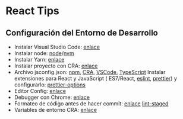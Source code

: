 # React Tips

## Configuración del Entorno de Desarrollo

- Instalar Visual Studio Code: [enlace](https://code.visualstudio.com/Download)
- Instalar node: [node](https://nodejs.org/)/[nvm](https://github.com/nvm-sh/nvm)
- Instalar Yarn: [enlace](https://yarnpkg.com/getting-started/install)
- Instalar proyecto con CRA: [enlace](https://create-react-app.dev/docs/getting-started#creating-an-app)
- Archivo jsconfig.json: [npm](https://www.npmjs.com/package/jsconfig.json), [CRA](https://create-react-app.dev/docs/importing-a-component/#absolute-imports), [VSCode](https://code.visualstudio.com/docs/languages/jsconfig), [TypeScript](https://www.typescriptlang.org/docs/handbook/tsconfig-json.html)
Instalar extensiones para React y JavaScript ( ES7/React, [eslint](https://eslint.org/docs/user-guide/getting-started), [prettier](https://prettier.io/docs/en/configuration.html)) y configurarlo: [prettier-options](https://prettier.io/docs/en/options.html)
- Editor Config: [enlace](https://editorconfig.org/)
- Debugger con Chrome: [enlace](https://create-react-app.dev/docs/setting-up-your-editor/#debugging-in-the-editor)
- Formateo de código antes de hacer commit: [enlace](https://create-react-app.dev/docs/setting-up-your-editor/#debugging-in-the-editor) [lint-staged](https://www.npmjs.com/package/lint-staged)
- Variables de entorno CRA: [enlace](https://create-react-app.dev/docs/advanced-configuration)
